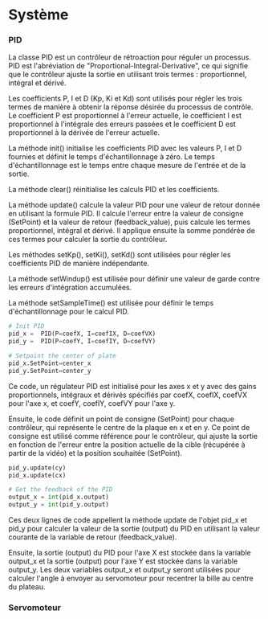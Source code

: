 # Système


### PID

La classe PID est un contrôleur de rétroaction pour réguler un processus. PID est l'abréviation de "Proportional-Integral-Derivative", ce qui signifie que le contrôleur ajuste la sortie en utilisant trois termes : proportionnel, intégral et dérivé.

Les coefficients P, I et D (Kp, Ki et Kd) sont utilisés pour régler les trois termes de manière à obtenir la réponse désirée du processus de contrôle. Le coefficient P est proportionnel à l'erreur actuelle, le coefficient I est proportionnel à l'intégrale des erreurs passées et le coefficient D est proportionnel à la dérivée de l'erreur actuelle.

La méthode init() initialise les coefficients PID avec les valeurs P, I et D fournies et définit le temps d'échantillonnage à zéro. Le temps d'échantillonnage est le temps entre chaque mesure de l'entrée et de la sortie.

La méthode clear() réinitialise les calculs PID et les coefficients.

La méthode update() calcule la valeur PID pour une valeur de retour donnée en utilisant la formule PID. Il calcule l'erreur entre la valeur de consigne (SetPoint) et la valeur de retour (feedback_value), puis calcule les termes proportionnel, intégral et dérivé. Il applique ensuite la somme pondérée de ces termes pour calculer la sortie du contrôleur.

Les méthodes setKp(), setKi(), setKd() sont utilisées pour régler les coefficients PID de manière indépendante.

La méthode setWindup() est utilisée pour définir une valeur de garde contre les erreurs d'intégration accumulées.

La méthode setSampleTime() est utilisée pour définir le temps d'échantillonnage pour le calcul PID.

``` python
# Init PID 
pid_x =  PID(P=coefX, I=coefIX, D=coefVX)
pid_y =  PID(P=coefY, I=coefIY, D=coefVY)

# Setpoint the center of plate
pid_x.SetPoint=center_x
pid_y.SetPoint=center_y
```

Ce code, un régulateur PID est initialisé pour les axes x et y avec des gains proportionnels, intégraux et dérivés spécifiés par coefX, coefIX, coefVX pour l'axe x, et coefY, coefIY, coefVY pour l'axe y.

Ensuite, le code définit un point de consigne (SetPoint) pour chaque contrôleur, qui représente le centre de la plaque en x et en y. Ce point de consigne est utilisé comme référence pour le contrôleur, qui ajuste la sortie en fonction de l'erreur entre la position actuelle de la cible (récupérée à partir de la vidéo) et la position souhaitée (SetPoint).

``` python
pid_y.update(cy)
pid_x.update(cx)

# Get the feedback of the PID
output_x = int(pid_x.output)
output_y = int(pid_y.output)
```
Ces deux lignes de code appellent la méthode update de l'objet pid_x et pid_y pour calculer la valeur de la sortie (output) du PID en utilisant la valeur courante de la variable de retour (feedback_value).

Ensuite, la sortie (output) du PID pour l'axe X est stockée dans la variable output_x et la sortie (output) pour l'axe Y est stockée dans la variable output_y. Les deux variables output_x et output_y seront utilisées pour calculer l'angle à envoyer au servomoteur pour recentrer la bille au centre du plateau.

### Servomoteur